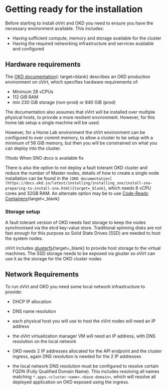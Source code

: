 # Getting ready for the installation

<!--- cSpell:ignore  glusterfs  -->

Before starting to install oVirt and OKD you need to ensure you have the necessary environment available.  This includes:

- Having sufficient compute, memory and storage available for the cluster
- Having the required networking infrastructure and services available and configured

## Hardware requirements

The [OKD documentation](https://docs.okd.io/latest/installing/installing_rhv/installing-rhv-default.html){: target=blank} describes an OKD production environment on oVirt, which specifies hardware requirements of:

- Minimum 28 vCPUs
- 112 GiB RAM
- min 230 GiB storage (non-prod) or 840 GiB (prod)

The documentation also assumes that oVirt will be installed over multiple physical hosts, to provide a more resilient environment.  However, for this home lab setup a single machine will be used.

However, for a Home Lab environment the oVirt environment can be configured to over commit memory, to allow a cluster to be setup with a minimum of 56 GiB memory, but then you will be constrained on what you can deploy into the cluster.

!!!todo
    When SNO docs is available fix 

There is also the option to not deploy a fault tolerant OKD cluster and reduce the number of Master nodes, details of how to create a single node installation can be found in the `[OKD documentation](https://docs.okd.io/latest/installing/installing_sno/install-sno-preparing-to-install-sno.html){target=_blank}`, which needs 8 vCPU cores and 32GB RAM.  An alternate option may be to use [Code-Ready Containers](https://www.okd.io/crc/){target=_blank}

### Storage setup

A fault tolerant version of OKD needs fast storage to keep the nodes synchronised via the etcd key-value store.  Traditional spinning disks are not fast enough for this purpose so Solid State Drives (SSD) are needed to host the system nodes.

oVirt includes [glusterfs](https://www.gluster.org){target=_blank} to provide host storage to the virtual machines.  The SSD storage needs to be exposed via gluster so oVirt can use it as the storage for the OKD cluster nodes

## Network Requirements

To run oVirt and OKD you need some local network infrastructure to provide:

- DHCP IP allocation
- DNS name resolution

- each physical host you will use to host the oVirt nodes will need an IP address
- the oVirt virtualization manager VM will need an IP address, with DNS resolution on the local network
- OKD needs 2 IP addresses allocated for the API endpoint and the cluster ingress, again DNS resolution is needed for the 2 IP addresses
- the local network DNS resolution must be configured to resolve certain FQDN (Fully Qualified Domain Name).  This includes resolving all names matching  `*.apps.<cluster-name>.<base-domain>`, which will resolve all deployed application on OKD exposed using the ingress.
